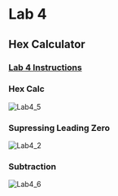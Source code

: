 # Lab 4

## Hex Calculator

### [Lab 4 Instructions](https://github.com/kevinwlu/dsd/tree/master/Nexys-A7/Lab-4)

### Hex Calc
![Lab4_5](https://github.com/Jonathan-Cho/CPE-487/blob/main/Lab4/Lab4_5.gif)

### Supressing Leading Zero
![Lab4_2](https://github.com/Jonathan-Cho/CPE-487/blob/main/Lab4/Lab4_2.gif)

### Subtraction
![Lab4_6](https://github.com/Jonathan-Cho/CPE-487/blob/main/Lab4/Lab4_6.gif)
